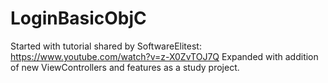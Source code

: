 # LoginBasicObjC

Started with tutorial shared by SoftwareElitest: https://www.youtube.com/watch?v=z-X0ZvTOJ7Q
Expanded with addition of new ViewControllers and features as a study project.
